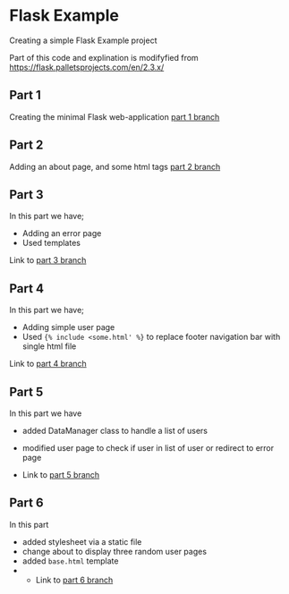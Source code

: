 # Flask Example
Creating a simple Flask Example project

Part of this code and explination is modifyfied from https://flask.palletsprojects.com/en/2.3.x/

## Part 1
Creating the minimal Flask web-application [part 1 branch](https://github.com/stealthness/flask-example/tree/part1-minimal-application)

## Part 2
Adding an about page, and some html tags [part 2 branch](https://github.com/stealthness/flask-example/tree/part2-minimal-application)

## Part 3
In this part we have;
- Adding an error page
- Used templates 

Link to [part 3 branch](https://github.com/stealthness/flask-example/tree/part3-basic-template-application)

## Part 4
In this part we have;
- Adding simple user page
- Used `{% include <some.html' %}` to replace footer navigation bar with single html file

Link to [part 4 branch](https://github.com/stealthness/flask-example/tree/part4-basic-template-application)

## Part 5
In this part we have
- added DataManager class to handle a list of users
- modified user page to check if user in list of user or redirect to error page

- Link to [part 5 branch](https://github.com/stealthness/flask-example/tree/part5-basic-template-application)

## Part 6
In this part 
- added stylesheet via a static file
- change about to display three random user pages
- added `base.html` template
- - Link to [part 6 branch](https://github.com/stealthness/flask-example/tree/part6-using-base-template-application)
